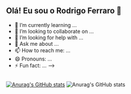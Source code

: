 ## Olá! Eu sou o Rodrigo Ferraro 👋

- 🌱 I’m currently learning ...
- 👯 I’m looking to collaborate on ...
- 🤔 I’m looking for help with ...
- 💬 Ask me about ...
- 📫 How to reach me: ...
- 😄 Pronouns: ...
- ⚡ Fun fact: ...
-->

##

[![Anurag's GitHub stats](https://github-readme-stats.vercel.app/api?username=lxrdnox)](https://github.com/anuraghazra/github-readme-stats)
![Anurag's GitHub stats](https://github-readme-stats.vercel.app/api?username=lxrdnox&show_icons=true&theme=transparent)
